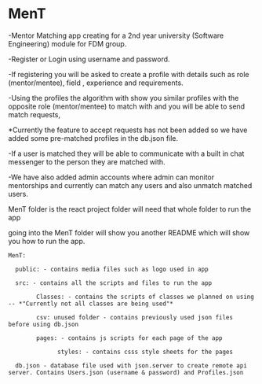 # MenT
-Mentor Matching app creating for a 2nd year university (Software Engineering) module for FDM group.

-Register or Login using username and password.

-If registering you will be asked to create a profile with details such as role (mentor/mentee), field , experience and requirements.

-Using the profiles the algorithm with show you similar profiles with the opposite role (mentor/mentee) to match with and you will be able to send match requests,

*Currently the feature to accept requests has not been added so we have added some pre-matched profiles in the db.json file.

-If a user is matched they will be able to communicate with a built in chat messenger to the person they are matched with.

-We have also added admin accounts where admin can monitor mentorships and currently can match any users and also unmatch matched users.


MenT folder is the react project folder will need that whole folder to run the app

going into the MenT folder will show you another README which will show you how to run the app.


    MenT:
    
      public: - contains media files such as logo used in app
  
      src: - contains all the scripts and files to run the app
  
            Classes: - contains the scripts of classes we planned on using  -- *"Currently not all classes are being used"*
    
            csv: unused folder - contains previously used json files before using db.json
    
            pages: - contains js scripts for each page of the app
    
                  styles: - contains csss style sheets for the pages
    
      db.json - database file used with json.server to create remote api server. Contains Users.json (username & password) and Profiles.json
